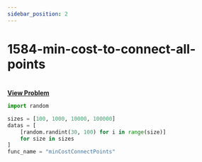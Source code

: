 ```yaml
---
sidebar_position: 2
---
```


# 1584-min-cost-to-connect-all-points
#
[**View Problem**](https://leetcode.com/problems/min-cost-to-connect-all-points)

```python 1584-min-cost-to-connect-all-points
import random

sizes = [100, 1000, 10000, 100000]
datas = [
    [random.randint(30, 100) for i in range(size)]
    for size in sizes
]
func_name = "minCostConnectPoints"
```